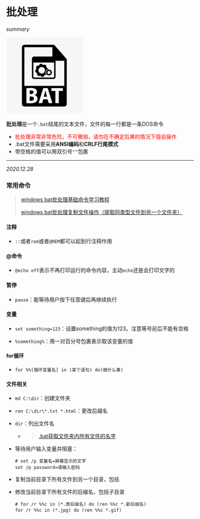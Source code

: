 # 批处理

*summary*

<img src="批处理.assets/image-20201228190434718.png" alt="image-20201228190434718" style="zoom:80%;" />

**批处理**是一个`.bat`结尾的文本文件，文件的每一行都是一条DOS命令

- <font color=red>批处理非常非常危险，不可撤销，请勿在不确定后果的情况下擅自操作</font>
- .bat文件需要采用**ANSI编码**和**CRLF行尾模式**
- 带空格的值可以用双引号`""`包裹

---

*2020.12.28*

### 常用命令

> [windows bat批处理基础命令学习教程](https://blog.csdn.net/huwei2003/article/details/66968001)
>
> [windows bat批处理复制文件操作（提取同类型文件到另一个文件夹）](https://www.jianshu.com/p/54cf4cb7b09e)

#### 注释

- `::`或者`rem`或者`@REM`都可以起到行注释作用

#### @命令

- `@echo off`表示不再打印运行的命令内容，主动`echo`还是会打印文字的

#### 暂停

- `pause`：能等待用户按下任意键后再继续执行

#### 变量

- `set something=123`：设置something的值为123。注意等号前后不能有空格

- `%something%`：用一对百分号包裹表示取该变量的值

#### for循环

- `for %%[循环变量名] in (某个语句) do(做什么事)`

#### 文件相关

- `md C:\dir`：创建文件夹

- `ren C:\dir\*.txt *.html`：更改后缀名

- `dir`：列出文件名

  - > [.bat获取文件夹内所有文件的名字](https://blog.csdn.net/stranger_hello/article/details/82864594)

- 等待用户输入变量并阻塞： 

  ```shell
  # set /p 变量名=屏幕显示的文字
  set /p password=请输入密码
  ```

- 复制当前目录下所有文件到另一个目录，包括

- 修改当前目录下所有文件的后缀名，包括子目录

  ```shell
  # for /r %%c in (*.原后缀名) do (ren %%c *.新后缀名) 
  for /r %%c in (*.jpg) do (ren %%c *.gif) 
  ```

  


